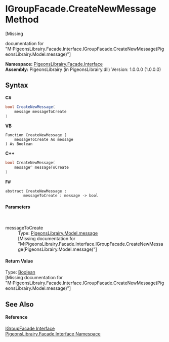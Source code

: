 # IGroupFacade.CreateNewMessage Method 
 

\[Missing <summary> documentation for "M:PigeonsLibrairy.Facade.Interface.IGroupFacade.CreateNewMessage(PigeonsLibrairy.Model.message)"\]

**Namespace:**&nbsp;<a href="0bd0bf76-0a1d-3924-30ff-4e9d41df9d8e">PigeonsLibrairy.Facade.Interface</a><br />**Assembly:**&nbsp;PigeonsLibrairy (in PigeonsLibrairy.dll) Version: 1.0.0.0 (1.0.0.0)

## Syntax

**C#**<br />
``` C#
bool CreateNewMessage(
	message messageToCreate
)
```

**VB**<br />
``` VB
Function CreateNewMessage ( 
	messageToCreate As message
) As Boolean
```

**C++**<br />
``` C++
bool CreateNewMessage(
	message^ messageToCreate
)
```

**F#**<br />
``` F#
abstract CreateNewMessage : 
        messageToCreate : message -> bool 

```


#### Parameters
&nbsp;<dl><dt>messageToCreate</dt><dd>Type: <a href="891709b8-1ff0-58b3-9aa4-f3f06f37a146">PigeonsLibrairy.Model.message</a><br />\[Missing <param name="messageToCreate"/> documentation for "M:PigeonsLibrairy.Facade.Interface.IGroupFacade.CreateNewMessage(PigeonsLibrairy.Model.message)"\]</dd></dl>

#### Return Value
Type: <a href="http://msdn2.microsoft.com/en-us/library/a28wyd50" target="_blank">Boolean</a><br />\[Missing <returns> documentation for "M:PigeonsLibrairy.Facade.Interface.IGroupFacade.CreateNewMessage(PigeonsLibrairy.Model.message)"\]

## See Also


#### Reference
<a href="4e7b0165-a27e-cb89-3b65-84681ca467ef">IGroupFacade Interface</a><br /><a href="0bd0bf76-0a1d-3924-30ff-4e9d41df9d8e">PigeonsLibrairy.Facade.Interface Namespace</a><br />